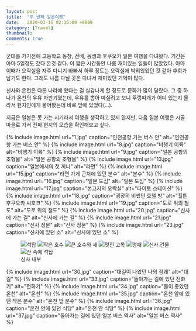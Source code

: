 ```yaml
---
layout: post
title:  "두 번째 일본여행"
date:   2020-03-16 02:16:00 +0900
category: [Travel]
thumbnail: 
comments: true
---
```


<span class="caps-en">군</span>대를 가기전에 고등학교 동창, 선배, 동생과 후쿠오카 일본 여행을 다녀왔다.<!--more--> 
기간은 아마 5일정도 갔다 온것 같다. 이 짧은 시간동안 나름 재미있는 일들이 많았었다. 
아마 이때가 오락실을 자주 다니기 바빠서 하루 정도는 오락실에 박혀있었던 것 같아 후회가 남기도 한다. 
그래도 나름 다닐 곳은 다녀서 재미있던 기억이 많다.

신사와 온천은 다른 나라에 왔다는 걸 실감나게 할 정도로 문화가 많이 달랐다. 
그 중 하나가 온천의 우유 자판기였는데, 우유를 뽑아 마실려고 보니 
뚜껑따개가 어디 있는지 몰라서 현지인에게 물어봤는데 바로 앞에 있었다(...).

지금은 일본은 못 가는 시기라서 여행을 생각하고 있지 않지만, 
다음 일본 여행은 시골 마을로 가서 진짜 현지의 모습을 확인해보고 싶다.

{% include image.html url="1.jpg" caption="인천공항 가는 버스 안" alt="인천공항 가는 버스 안" %}
{% include image.html url="8.jpg" caption="비행기 이륙" alt="비행기 이륙" %}
{% include image.html url="9.jpg" caption="일본 공항의 조형물" alt="일본 공항의 조형물" %}
{% include image.html url="13.jpg" caption="일본에서의 첫 끼니" alt="라면" %}
{% include image.html url="15.jpg" caption="라면 가게 근처에 있던 분수" alt="분수" %}
{% include image.html url="16.jpg" caption="일본 도심" alt="일본 도심" %}
{% include image.html url="17.jpg" caption="본고지의 오락실" alt="타이토 스테이션" %}
{% include image.html url="18.jpg" caption="굉장히 비쌌던 호텔 방" alt="힐튼 후쿠오카 씨호크" %}
{% include image.html url="19.jpg" caption="도로 위의 철도" alt="도로 위의 철도" %}
{% include image.html url="20.jpg" caption="신사에 가는 길" alt="신사에 가는 길" %}
{% include image.html url="21.jpg" caption="신사 정문" alt="신사 정문" %}
{% include image.html url="23.jpg" caption="신사에 있던 소" alt="신사에 있던 소" %}

<figure class="article-image" markdown="0">
	<img src="{{ include.url | prepend: base_url }}/24.jpg" alt="석탑">
	<img src="{{ include.url | prepend: base_url }}/25.jpg" alt="작은 호수">
	<img src="{{ include.url | prepend: base_url }}/27.jpg" alt="큰 호수와 새">
	<img src="{{ include.url | prepend: base_url }}/28.jpg" alt="멋진 고목">
	<img src="{{ include.url | prepend: base_url }}/29.jpg" alt="명패">
	<img src="{{ include.url | prepend: base_url }}/31.jpg" alt="신사 건물">
	<img src="{{ include.url | prepend: base_url }}/32.jpg" alt="산 속에 석탑">
	<figcaption>신사 내부</figcaption>
</figure>

{% include image.html url="30.jpg" caption="대길이 나왔던 나의 점괘" alt="대길" %}
{% include image.html url="33.jpg" caption="돌아가는 길에 있던 전화기" alt="전화기" %}
{% include image.html url="34.jpg" caption="물이 좋았던 온천" alt="온천" %}
{% include image.html url="35.jpg" caption="온천 앞에 있던 작은 분수" alt="온천 앞 분수" %}
{% include image.html url="36.jpg" caption="온천 안에 있던 식당" alt="온천 안 식당" %}
{% include image.html url="37.jpg" caption="돌아가는 길에 있던 일본 버스 역사" alt="일본 버스 역사" %}

